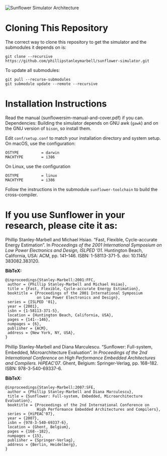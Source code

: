 ![Sunflower Simulator Architecture](http://sflr.org/images/arch.png)

# Cloning This Repository
The correct way to clone this repository to get the simulator and the submodules it depends on is:

	git clone --recursive https://github.com/phillipstanleymarbell/sunflower-simulator.git

To update all submodules:

	git pull --recurse-submodules
	git submodule update --remote --recursive


# Installation Instructions
Read the manual (sunflowersim-manual-and-cover.pdf) if you can. Dependencies: Building the simulator depends on GNU awk (`gawk`) and on the GNU version of `bison`, so install them.

Edit `conf/setup.conf` to match your installation directory and system setup. On macOS, use the configuration:
```
OSTYPE          = darwin
MACHTYPE        = i386
```

On Linux, use the configuration
```
OSTYPE          = linux
MACHTYPE        = i386
```

Follow the instructions in the submodule `sunflower-toolchain` to build the cross-compiler.

# If you use Sunflower in your research, please cite it as:
Phillip Stanley-Marbell and Michael Hsiao. “Fast, Flexible, Cycle-accurate Energy Estimation”. In *Proceedings of the 2001 International Symposium on Low Power Electronics and Design, ISLPED ’01*. Huntington Beach, California, USA: ACM, pp. 141–146. ISBN: 1-58113-371-5. doi: 10.1145/ 383082.383120.

**BibTeX:**
````
@inproceedings{Stanley-Marbell:2001:FFC,
 author = {Phillip Stanley-Marbell and Michael Hsiao},
 title = {Fast, Flexible, Cycle-accurate Energy Estimation},
 booktitle = {Proceedings of the 2001 International Symposium 
              on Low Power Electronics and Design},
 series = {ISLPED '01},
 year = {2001},
 isbn = {1-58113-371-5},
 location = {Huntington Beach, California, USA},
 pages = {141--146},
 numpages = {6},
 publisher = {ACM},
 address = {New York, NY, USA},
}
````

Phillip Stanley-Marbell and Diana Marculescu. “Sunﬂower: Full-system, Embedded, Microarchitecture Evaluation”. In *Proceedings of the 2nd International Conference on High Performance Embedded Architectures and Compilers. HiPEAC’07*. Ghent, Belgium: Springer-Verlag, pp. 168–182. ISBN: 978-3-540-69337-6.

**BibTeX:**
````
@inproceedings{Stanley-Marbell:2007:SFE,
 author = {Phillip Stanley-Marbell and Diana Marculescu},
 title = {Sunflower: Full-system, Embedded, Microarchitecture Evaluation},
 booktitle = {Proceedings of the 2nd International Conference on 
              High Performance Embedded Architectures and Compilers},
 series = {HiPEAC'07},
 year = {2007},
 isbn = {978-3-540-69337-6},
 location = {Ghent, Belgium},
 pages = {168--182},
 numpages = {15},
 publisher = {Springer-Verlag},
 address = {Berlin, Heidelberg},
}
````
